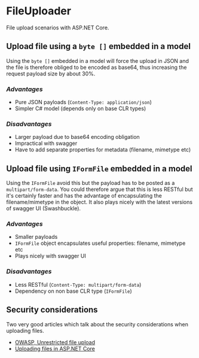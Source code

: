 # FileUploader

File upload scenarios with ASP.NET Core. 

## Upload file using a `byte []` embedded in a model

Using the `byte []` embedded in a model will force the upload in JSON and the file is therefore obliged to be 
encoded as base64, thus increasing the request payload size by about 30%.

### *Advantages*

- Pure JSON payloads (`Content-Type: application/json`)
- Simpler C# model (depends only on base CLR types)

### *Disadvantages*

- Larger payload due to base64 encoding obligation
- Impractical with swagger
- Have to add separate properties for metadata (filename, mimetype etc)

## Upload file using `IFormFile` embedded in a model

Using the `IFormFile` avoid this but the payload has to be posted as a `multipart/form-data`. You could therefore
argue that this is less RESTful but it's certainly faster and has the advantage of encapsulating the filename/mimetype
in the object. It also plays nicely with the latest versions of swagger UI (Swashbuckle).

### *Advantages*

- Smaller payloads
- `IFormFile` object encapsulates useful properties: filename, mimetype etc
- Plays nicely with swagger UI

### *Disadvantages*

- Less RESTful (`Content-Type: multipart/form-data`)
- Dependency on non base CLR type (`IFormFile`)

## Security considerations

Two very good articles which talk about the security considerations when uploading files.

- [OWASP, Unrestricted file upload](https://owasp.org/www-community/vulnerabilities/Unrestricted_File_Upload)
- [Uploading  files in ASP.NET Core](https://docs.microsoft.com/en-us/aspnet/core/mvc/models/file-uploads?view=aspnetcore-5.0)
